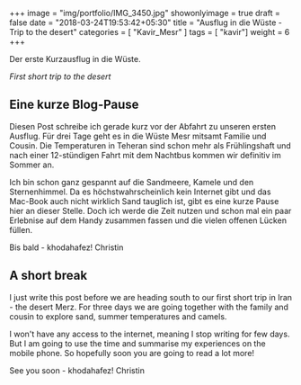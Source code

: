 +++
image = "img/portfolio/IMG_3450.jpg"
showonlyimage = true
draft = false
date = "2018-03-24T19:53:42+05:30"
title = "Ausflug in die Wüste - Trip to the desert"
categories = [ "Kavir_Mesr" ]
tags = [ "kavir"]
weight = 6
+++

Der erste Kurzausflug in die Wüste. 

*First short trip to the desert*
<!--more-->

## Eine kurze Blog-Pause

Diesen Post schreibe ich gerade kurz vor der Abfahrt zu unseren ersten Ausflug. Für drei Tage geht es in die Wüste Mesr mitsamt Familie und Cousin. Die Temperaturen in Teheran sind schon mehr als Frühlingshaft und nach einer 12-stündigen Fahrt mit dem Nachtbus kommen wir definitiv im Sommer an. 

Ich bin schon ganz gespannt auf die Sandmeere, Kamele und den Sternenhimmel. Da es höchstwahrscheinlich kein Internet gibt und das Mac-Book auch nicht wirklich Sand tauglich ist, gibt es eine kurze Pause hier an dieser Stelle. Doch ich werde die Zeit nutzen und schon mal ein paar Erlebnise auf dem Handy zusammen fassen und die vielen offenen Lücken füllen.

Bis bald - khodahafez!
Christin

## A short break

I just write this post before we are heading south to our first short trip in Iran - the desert Merz. For three days we are going together with the family and cousin to explore sand, summer temperatures and camels.

I won't have any access to the internet, meaning I stop writing for few days. But I am going to use the time and summarise my experiences on the mobile phone. So hopefully soon you are going to read a lot more!

See you soon - khodahafez!
Christin